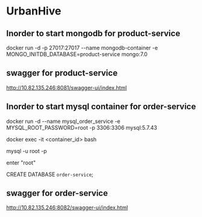 # UrbanHive

## Inorder to start mongodb for product-service
docker run -d -p 27017:27017 --name mongodb-container -e MONGO_INITDB_DATABASE=product-service mongo:7.0

## swagger for product-service
http://10.82.135.246:8081/swagger-ui/index.html

## Inorder to start mysql container for order-service
docker run -d --name mysql_order_service -e MYSQL_ROOT_PASSWORD=root -p 3306:3306 mysql:5.7.43

docker exec -it <container_id> bash

mysql -u root -p 

enter "root"

CREATE DATABASE `order-service`;

## swagger for order-service
http://10.82.135.246:8082/swagger-ui/index.html
